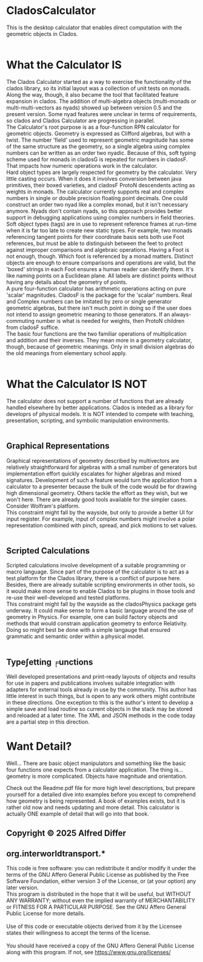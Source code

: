 # CladosCalculator
This is the desktop calculator that enables direct computation with the geometric objects in Clados.
<br><br>

# What the Calculator IS
The Clados Calculator started as a way to exercise the functionality of the clados library, so its initial layout was a collection of unit tests on monads. Along the way, though, it also became the tool that facilitated feature expansion in clados. The addition of multi-algebra objects (multi-monads or multi-multi-vectors as nyads) showed up between version 0.5 and the present version. Some nyad features were unclear in terms of requirements, so clados and Clados Calculator are progressing in parallel.
<br>
The Calculator's root purpose is as a four-function RPN calculator for geometric objects. Geometry is expressed as Clifford algebras, but with a twist. The number 'field' used to represent geometric magnitude has some of the same structure as the geometry, so a single algebra using complex numbers can be written as an order two nyadic. Because of this, soft typing scheme used for monads in cladosG is repeated for numbers in cladosF. That impacts how numeric operations work in the calculator.
<br>
Hard object types are largely respected for geometry by the calculator. Very little casting occurs. When it does it involves conversion between java primitives, their boxed varieties, and  cladosF ProtoN descendents acting as weights in monads. The calculator currently supports real and complex numbers in single or double precision floating point decimals. One could construct an order two nyad like a complex monad, but it isn't necessary anymore. Nyads don't contain nyads, so this approach provides better support in debugging applications using complex numbers in field theories.
<br>
Soft object types (tags) are in use to represent reference frames at run-time when it is far too late to create new static types. For example, two monads referencing tangent points for their coordinate basis sets both use Foot references, but must be able to distinguish between the feet to protect against improper comparisons and algebraic operations. Having a Foot is not enough, though. Which foot is referenced by a monad matters. Distinct objects are enough to ensure comparisons and operations are valid, but the 'boxed' strings in each Foot ensures a human reader can identify them. It's like naming points on a Euclidean plane. All labels are distinct points without having any details about the geometry of points.
<br>
A pure four-function calculator has arithmetic operations acting on pure 'scalar' magnitudes. CladosF is the package for the 'scalar' numbers. Real and Complex numbers can be imitated by zero or single generator geometric algebras, but there isn't much point in doing so if the user does not intend to assign geometric meaning to those generators. If an always-commuting number is what is needed for weights, then ProtoN children from cladosF suffice.
<br>
The basic four functions are the two familiar operations of multiplication and addition and their inverses. They mean more in a geometry calculator, though, because of geometric meanings. Only in small division algebras do the old meanings from elementary school apply.
<br><br>

# What the Calculator IS NOT
The calculator does not support a number of functions that are already handled elsewhere by better applications. Clados is inteded as a library for developrs of physical models. It is NOT intended to compete with teaching, presentation, scripting, and symbolic manipulation environments.
<br><br>

## Graphical Representations
Graphical representations of geometry described by multivectors are relatively straightforward for algebras with a small number of generators but implementation effort quickly escalates for higher algebras and mixed signatures.  Development of such a feature would turn the application from a calculator to a presenter because the bulk of the code would be for drawing high dimensional geometry. Others tackle the effort as they wish, but we won't here.  There are already good tools available for the simpler cases. Consider Wolfram's platform.
<br>
This constraint might fall by the wayside, but only to provide a better UI for input register. For example, input of complex numbers might involve a polar representation combined with pinch, spread, and pick motions to set values.
<br><br>

## Scripted Calculations
Scripted calculations involve development of a suitable programming or macro language. Since part of the purpose of the calculator is to act as a test platform for the Clados library, there is a conflict of purpose here. Besides, there are already suitable scripting environments in other tools, so it would make more sense to enable Clados to be plugins in those tools and re-use their well-developed and tested platforms.
<br>
This constraint might fall by the wayside as the cladosPhysics package gets underway. It could make sense to form a basic language around the use of geometry in Physics. For example, one can build factory objects and methods that would constrain application geometry to enforce Relativity. Doing so might best be done with a simple langauge that ensured grammatic and semantic order within a physical model. 
<br><br>

## Type∫etting ╒unctions<br>
Well developed presentations and print-ready layouts of objects and results for use in papers and publications involves suitable integration with adapters for external tools already in use by the community. This author has little interest in such things, but is open to any work others might contribute in these directions. One exception to this is the author's intent to develop a simple save and load routine so current objects in the stack may be stored and reloaded at a later time. The XML and JSON methods in the code today are a partial step in this direction.

# Want Detail?

Well... There are basic object manipulators and something like the basic four functions one expects from a calculator application. The thing is... geometry is more complicated. Objects have magnitude and orientation.

Check out the Readme.pdf file for more high level descriptions, but prepare yourself for a detailed dive into examples before you except to comprehend how geometry is being represented. A book of examples exists, but it is rather old now and needs updating and more detail. This calculator is actually ONE example of detail that will go into that book.



## Copyright © 2025 Alfred Differ

## org.interworldtransport.*

This code is free software: you can redistribute it and/or modify it under the terms of the GNU Affero General Public License as published by the Free Software Foundation, either version 3 of the License, or (at your option) any later version. 
<br>
This program is distributed in the hope that it will be useful, but WITHOUT ANY WARRANTY; without even the implied warranty of MERCHANTABILITY or FITNESS FOR A PARTICULAR PURPOSE.  See the GNU Affero General Public License for more details.<br>
<br> 
Use of this code or executable objects derived from it by the Licensee  states their willingness to accept the terms of the license. <br> 
<br>
You should have received a copy of the GNU Affero General Public License along with this program.  If not, see https://www.gnu.org/licenses/
